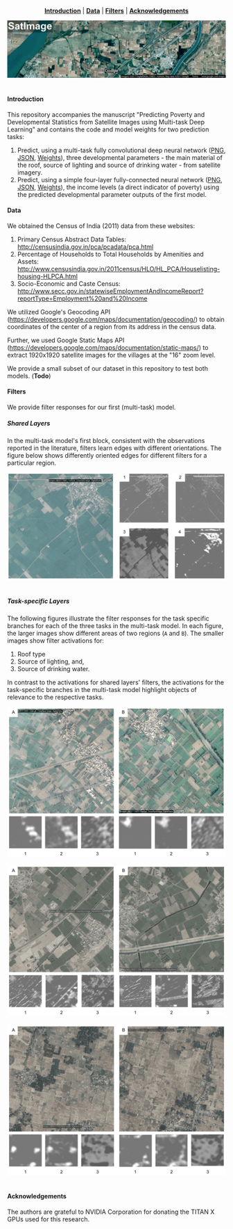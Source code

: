 <p align="center">
<b><a href="#introduction">Introduction</a></b>
|
<b><a href="#data">Data</a></b>
|
<b><a href="#filters">Filters</a></b>
|
<b><a href="#acknowledgements">Acknowledgements</a></b>
</p>

<a href="https://github.com/agarwalt/satimage">
<div align="center">
	<img src="readme_images/header_img.png">
</div>
</a><br>

#### Introduction

This repository accompanies the manuscript "Predicting Poverty and Developmental Statistics from Satellite Images using Multi-task Deep Learning" and contains the code and model weights for two prediction tasks: 

1. Predict, using a multi-task fully convolutional deep neural network (<a href="models/developmental/model.png">PNG</a>, <a href="models/developmental/best_model_architecture.json">JSON</a>, <a href="https://www.dropbox.com/s/187e6zp2or2s9ni/best_model_weights.h5?dl=0">Weights</a>), three developmental parameters - the main material of the roof, source of lighting and source of drinking water - from satellite imagery.
2. Predict, using a simple four-layer fully-connected neural network (<a href="models/income_poverty/model.png">PNG</a>, <a href="models/income_poverty/best_model_architecture.json">JSON</a>, <a href="https://www.dropbox.com/s/ml3hkms3nlx0k0u/best_model_weights.h5?dl=0">Weights</a>), the income levels (a direct indicator of poverty) using the predicted developmental parameter outputs of the first model.


#### Data

We obtained the Census of India (2011) data from these websites: 

1. Primary Census Abstract Data Tables: http://censusindia.gov.in/pca/pcadata/pca.html
2. Percentage of Households to Total Households by Amenities and Assets: http://www.censusindia.gov.in/2011census/HLO/HL_PCA/Houselisting-housing-HLPCA.html
3. Socio-Economic and Caste Census: http://www.secc.gov.in/statewiseEmploymentAndIncomeReport?reportType=Employment%20and%20Income

We utilized Google's Geocoding API (https://developers.google.com/maps/documentation/geocoding/) to obtain coordinates of the center of a region from its address in the census data.  

Further, we used Google Static Maps API (https://developers.google.com/maps/documentation/static-maps/) to extract 1920x1920 satellite images for the villages at the "16" zoom level.

We provide a small subset of our dataset in this repository to test both models. (**Todo**)


#### Filters

We provide filter responses for our first (multi-task) model.

##### Shared Layers

In the multi-task model's first block, consistent with the observations reported in the literature, filters learn edges with different orientations. The figure below shows differently oriented edges for different filters for a particular region.

<div align="center">
	<img src="filter_responses/shared_1.png">
</div>
<br>

##### Task-specific Layers

The following figures illustrate the filter responses for the task specific branches for each of the three tasks in the multi-task model. In each figure, the larger images show different areas of two regions (`A` and `B`). The smaller images show filter activations for: 

1. Roof type 
2. Source of lighting, and,
3. Source of drinking water. 

In contrast to the activations for shared layers' filters, the activations for the task-specific branches in the multi-task model highlight objects of relevance to the respective tasks.

<div align="center">
	<img src="filter_responses/task_specific_1.png">
</div>
<br>

<div align="center">
	<img src="filter_responses/task_specific_2.png">
</div>
<br>

<div align="center">
	<img src="filter_responses/task_specific_3.png">
</div>
<br>


#### Acknowledgements

The authors are grateful to NVIDIA Corporation for donating the TITAN X GPUs used for this research.
